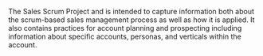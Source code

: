 The Sales Scrum Project and is intended to capture information both about the scrum-based sales management process as well as how it is applied. It also contains practices for account planning and prospecting including information about specific accounts, personas, and verticals within the account.

